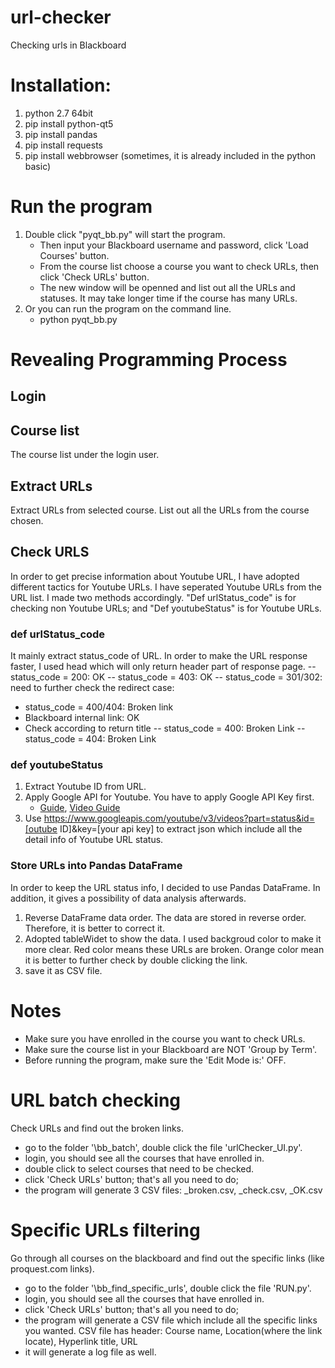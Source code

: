 # url-checker
Checking urls in Blackboard
# Installation:
1. python 2.7 64bit
2. pip install python-qt5
3. pip install pandas
4. pip install requests
5. pip install webbrowser (sometimes, it is already included in the python basic)
# Run the program
1. Double click "pyqt_bb.py" will start the program. 
   - Then input your Blackboard username and password, click 'Load Courses' button. 
   - From the course list choose a course you want to check URLs, then click 'Check URLs' button. 
   - The new window will be openned and list out all the URLs and statuses. It may take longer time if the course has many URLs.
2. Or you can run the program on the command line. 
   - python pyqt_bb.py
  
# Revealing Programming Process
## Login

## Course list
The course list under the login user.

## Extract URLs 
Extract URLs from selected course. List out all the URLs from the course chosen.

## Check URLS
In order to get precise information about Youtube URL, I have adopted different tactics for Youtube URLs. I have seperated Youtube URLs from the URL list. I made two methods accordingly. "Def urlStatus_code" is for checking non Youtube URLs; and "Def youtubeStatus" is for Youtube URLs.
### def urlStatus_code
It mainly extract status_code of URL. In order to make the URL response faster, I used head which will only return header part of response page. 
 -- status_code = 200: OK
 -- status_code = 403: OK
 -- status_code = 301/302: need to further check the redirect case:
   - status_code = 400/404: Broken link
   - Blackboard internal link: OK
   - Check according to return title
 -- status_code = 400: Broken Link
 -- status_code = 404: Broken Link

### def youtubeStatus
1. Extract Youtube ID from URL.
2. Apply Google API for Youtube. You have to apply Google API Key first. 
   - [Guide](https://developers.google.com/youtube/v3/getting-started), [Video Guide](https://www.youtube.com/watch?v=-UCHsqxBqwY)
3. Use https://www.googleapis.com/youtube/v3/videos?part=status&id=[outube ID]&key=[your api key] to extract json which include all the detail info of Youtube URL status.


### Store URLs into Pandas DataFrame
In order to keep the URL status info, I decided to use Pandas DataFrame. In addition, it gives a possibility of data analysis afterwards.
1. Reverse DataFrame data order. The data are stored in reverse order. Therefore, it is better to correct it.
2. Adopted tableWidet to show the data. I used backgroud color to make it more clear. Red color means these URLs are broken. Orange color mean it is better to further check by double clicking the link.
3. save it as CSV file.
# Notes
 - Make sure you have enrolled in the course you want to check URLs.
 - Make sure the course list in your Blackboard are NOT 'Group by Term'. 
 - Before running the program, make sure the 'Edit Mode is:' OFF.
 
# URL batch checking
Check URLs and find out the broken links.
  - go to the folder '\bb_batch', double click the file 'urlChecker_UI.py'.
  - login, you should see all the courses that have enrolled in.
  - double click to select courses that need to be checked.
  - click 'Check URLs' button; that's all you need to do;
  - the program will generate 3 CSV files: _broken.csv, _check.csv, _OK.csv
# Specific URLs filtering
Go through all courses on the blackboard and find out the specific links (like proquest.com links).
  - go to the folder '\bb_find_specific_urls', double click the file 'RUN.py'.
  - login, you should see all the courses that have enrolled in.
  - click 'Check URLs' button; that's all you need to do;
  - the program will generate a CSV file which include all the specific links you wanted. CSV file has header: Course name, Location(where the link locate), Hyperlink title, URL
  - it will generate a log file as well. 
